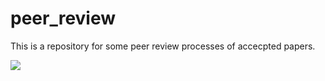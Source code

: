 # peer_review

This is a repository for some peer review processes of accecpted papers. 



![](https://photos.google.com/album/AF1QipPieUmwdQOegHPIKsgR7RiW2mziE43CyJzy5oLZ/photo/AF1QipNQtUqvx632bFxv0fqZ1fRL_BmUfuMcB2AIYiHz)
